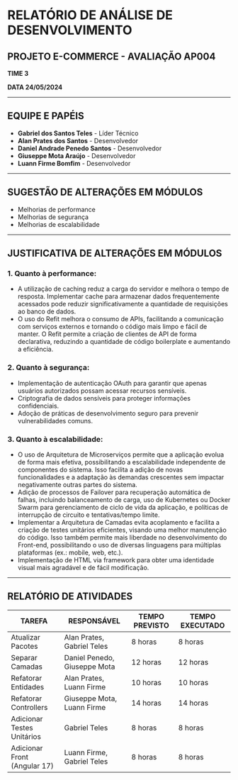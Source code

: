 # RELATÓRIO DE ANÁLISE DE DESENVOLVIMENTO

## PROJETO E-COMMERCE - AVALIAÇÃO AP004

**TIME 3**

**DATA 24/05/2024**

---

## EQUIPE E PAPÉIS

- **Gabriel dos Santos Teles** - Líder Técnico
- **Alan Prates dos Santos** - Desenvolvedor
- **Daniel Andrade Penedo Santos** - Desenvolvedor
- **Giuseppe Mota Araújo** - Desenvolvedor
- **Luann Firme Bomfim** - Desenvolvedor

---

## SUGESTÃO DE ALTERAÇÕES EM MÓDULOS

- Melhorias de performance
- Melhorias de segurança
- Melhorias de escalabilidade

---

## JUSTIFICATIVA DE ALTERAÇÕES EM MÓDULOS

### 1. Quanto à performance:
- A utilização de caching reduz a carga do servidor e melhora o tempo de resposta. Implementar cache para armazenar dados frequentemente acessados pode reduzir significativamente a quantidade de requisições ao banco de dados.
- O uso do Refit melhora o consumo de APIs, facilitando a comunicação com serviços externos e tornando o código mais limpo e fácil de manter. O Refit permite a criação de clientes de API de forma declarativa, reduzindo a quantidade de código boilerplate e aumentando a eficiência.

### 2. Quanto à segurança:
- Implementação de autenticação OAuth para garantir que apenas usuários autorizados possam acessar recursos sensíveis.
- Criptografia de dados sensíveis para proteger informações confidenciais.
- Adoção de práticas de desenvolvimento seguro para prevenir vulnerabilidades comuns.

### 3. Quanto à escalabilidade:
- O uso de Arquitetura de Microserviços permite que a aplicação evolua de forma mais efetiva, possibilitando a escalabilidade independente de componentes do sistema. Isso facilita a adição de novas funcionalidades e a adaptação às demandas crescentes sem impactar negativamente outras partes do sistema.
- Adição de processos de Failover para recuperação automática de falhas, incluindo balanceamento de carga, uso de Kubernetes ou Docker Swarm para gerenciamento de ciclo de vida da aplicação, e políticas de interrupção de circuito e tentativas/tempo limite.
- Implementar a Arquitetura de Camadas evita acoplamento e facilita a criação de testes unitários eficientes, visando uma melhor manutenção do código. Isso também permite mais liberdade no desenvolvimento do Front-end, possibilitando o uso de diversas linguagens para múltiplas plataformas (ex.: mobile, web, etc.).
- Implementação de HTML via framework para obter uma identidade visual mais agradável e de fácil modificação.

---

## RELATÓRIO DE ATIVIDADES

| TAREFA                      | RESPONSÁVEL                        | TEMPO PREVISTO | TEMPO EXECUTADO |
|-----------------------------|------------------------------------|----------------|-----------------|
| Atualizar Pacotes           | Alan Prates, Gabriel Teles         | 8 horas        | 8 horas         |
| Separar Camadas             | Daniel Penedo, Giuseppe Mota       | 12 horas       | 12 horas        |
| Refatorar Entidades         | Alan Prates, Luann Firme           | 10 horas       | 10 horas        |
| Refatorar Controllers       | Giuseppe Mota, Luann Firme         | 14 horas       | 14 horas        |
| Adicionar Testes Unitários  | Gabriel Teles                      | 8 horas        | 8 horas         |
| Adicionar Front (Angular 17)| Luann Firme, Gabriel Teles         | 8 horas        | 8 horas         |




